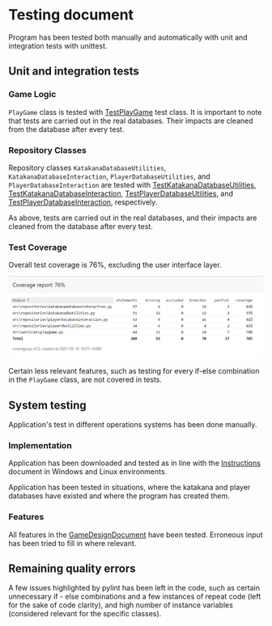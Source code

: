 # Testing document

Program has been tested both manually and automatically with unit and integration tests with unittest.

## Unit and integration tests

### Game Logic

`PlayGame` class is tested with [TestPlayGame](../src/tests/playgame_test.py) test class. It is important to note that tests are carried out in the real databases. Their impacts are cleaned from the database after every test. 

### Repository Classes

Repository classes `KatakanaDatabaseUtilities`, `KatakanaDatabaseInteraction`, `PlayerDatabaseUtilities`, and `PlayerDatabaseInteraction` are tested with [TestKatakanaDatabaseUtilities](../src/tests/katakanadbutilities_test.py), [TestKatakanaDatabaseInteraction](../src/tests/katakanadatabaseinteraction_test.py), 
[TestPlayerDatabaseUtilities](../src/tests/playerdatabasebutilities_test.py), and 
[TestPlayerDatabaseInteraction](../src/tests/playerdatabaseinteraction_test.py), respectively.

As above, tests are carried out in the real databases, and their impacts are cleaned from the database after every test.

### Test Coverage

Overall test coverage is 76%, excluding the user interface layer.

![](./pictures/test_coverage.PNG)

Certain less relevant features, such as testing for every if-else combination in the `PlayGame` class, are not covered in tests.

## System testing

Application's test in different operations systems has been done manually.

### Implementation

Application has been downloaded and tested as in line with the [Instructions](./preliminary_instructions.md) document in Windows and Linux environments.

Application has been tested in situations, where the katakana and player databases have existed and where the program has created them.

### Features

All features in the [GameDesignDocument](./game_design_doc.md) have been tested. Erroneous input has been tried to fill in where relevant.

## Remaining quality errors

A few issues highlighted by pylint has been left in the code, such as certain unnecessary if - else combinations and a few instances of repeat code (left for the sake of code clarity), and high number of instance variables (considered relevant for the specific classes).
